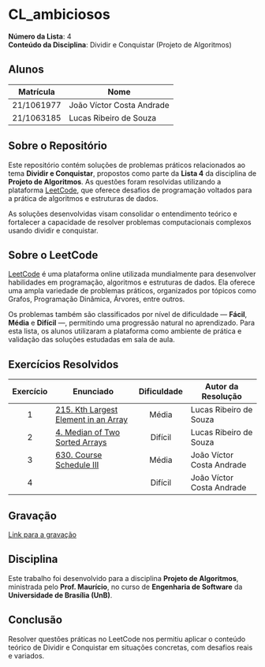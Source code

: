 # CL_ambiciosos

**Número da Lista**: 4  
**Conteúdo da Disciplina**: Dividir e Conquistar (Projeto de Algoritmos)

## Alunos

| Matrícula   | Nome                          |
|-------------|-------------------------------|
| 21/1061977  | João Víctor Costa Andrade     |
| 21/1063185  | Lucas Ribeiro de Souza        |

## Sobre o Repositório

Este repositório contém soluções de problemas práticos relacionados ao tema **Dividir e Conquistar**, propostos como parte da **Lista 4** da disciplina de **Projeto de Algoritmos**. As questões foram resolvidas utilizando a plataforma [LeetCode](https://leetcode.com/), que oferece desafios de programação voltados para a prática de algoritmos e estruturas de dados.

As soluções desenvolvidas visam consolidar o entendimento teórico e fortalecer a capacidade de resolver problemas computacionais complexos usando dividir e conquistar.

## Sobre o LeetCode

[LeetCode](https://leetcode.com) é uma plataforma online utilizada mundialmente para desenvolver habilidades em programação, algoritmos e estruturas de dados. Ela oferece uma ampla variedade de problemas práticos, organizados por tópicos como Grafos, Programação Dinâmica, Árvores, entre outros.

Os problemas também são classificados por nível de dificuldade — **Fácil**, **Média** e **Difícil** —, permitindo uma progressão natural no aprendizado. Para esta lista, os alunos utilizaram a plataforma como ambiente de prática e validação das soluções estudadas em sala de aula.

## Exercícios Resolvidos

| Exercício | Enunciado | Dificuldade | Autor da Resolução |
| :--: | -- | :--: | -- |
| 1 | [215. Kth Largest Element in an Array](https://leetcode.com/problems/kth-largest-element-in-an-array/description/?envType=problem-list-v2&envId=niwvp8tg) | Média | Lucas Ribeiro de Souza |
| 2 | [4. Median of Two Sorted Arrays](https://leetcode.com/problems/median-of-two-sorted-arrays/description/?envType=problem-list-v2&envId=niwvp8tg) | Difícil | Lucas Ribeiro de Souza |
| 3 | [630. Course Schedule III](https://leetcode.com/problems/course-schedule-iii/description/)| Média | João Víctor Costa Andrade |
| 4 |  | Difícil | João Víctor Costa Andrade |

## Gravação

[Link para a gravação]()

## Disciplina

Este trabalho foi desenvolvido para a disciplina **Projeto de Algoritmos**, ministrada pelo **Prof. Maurício**, no curso de **Engenharia de Software** da **Universidade de Brasília (UnB)**.

## Conclusão

Resolver questões práticas no LeetCode nos permitiu aplicar o conteúdo teórico de Dividir e Conquistar em situações concretas, com desafios reais e variados.
